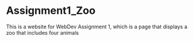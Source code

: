 # Assignment1_Zoo
This is a website for WebDev Assignment 1, which is a page that displays a zoo that includes four animals
